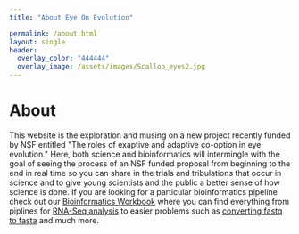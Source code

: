 ```yaml
---
title: "About Eye On Evolution"

permalink: /about.html
layout: single
header:
  overlay_color: "444444"
  overlay_image: /assets/images/Scallop_eyes2.jpg
---
```

# About

This website is the exploration and musing on a new project recently funded by NSF entitled "The roles of exaptive and adaptive co-option in eye evolution."  Here, both science and bioinformatics will intermingle with the goal of seeing the process of an NSF funded proposal from beginning to the end in real time so you can share in the trials and tribulations that occur in science and to give young scientists and the public a better sense of how science is  done.  If you are looking for a particular bioinformatics pipeline check out our [Bioinformatics Workbook](https://isugenomics.github.io/bioinformatics-workbook/) where you can find everything from piplines for [RNA-Seq analysis](https://isugenomics.github.io/bioinformatics-workbook/dataAnalysis/RNA-Seq/RNA-SeqIntro/RNAseq-using-a-genome.html) to easier problems such as [converting fastq to fasta](https://isugenomics.github.io/bioinformatics-workbook/dataWrangling/fastaq-manipulations/converting-fastq-format-to-fasta.html) and much more.  
